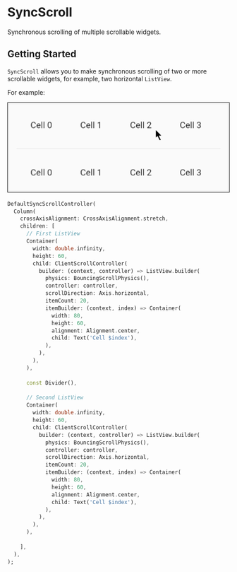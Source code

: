 # SyncScroll

Synchronous scrolling of multiple scrollable widgets.

## Getting Started

`SyncScroll` allows you to make synchronous scrolling of two or more scrollable widgets, for example, two horizontal `ListView`.

For example:

![](https://github.com/andyduke/sync_scroll/blob/master/screenshots/demo.gif)

```dart
DefaultSyncScrollController(
  Column(
    crossAxisAlignment: CrossAxisAlignment.stretch,
    children: [
      // First ListView
      Container(
        width: double.infinity,
        height: 60,
        child: ClientScrollController(
          builder: (context, controller) => ListView.builder(
            physics: BouncingScrollPhysics(),
            controller: controller,
            scrollDirection: Axis.horizontal,
            itemCount: 20,
            itemBuilder: (context, index) => Container(
              width: 80,
              height: 60,
              alignment: Alignment.center,
              child: Text('Cell $index'),
            ),
          ),
        ),
      ),

      const Divider(),

      // Second ListView
      Container(
        width: double.infinity,
        height: 60,
        child: ClientScrollController(
          builder: (context, controller) => ListView.builder(
            physics: BouncingScrollPhysics(),
            controller: controller,
            scrollDirection: Axis.horizontal,
            itemCount: 20,
            itemBuilder: (context, index) => Container(
              width: 80,
              height: 60,
              alignment: Alignment.center,
              child: Text('Cell $index'),
            ),
          ),
        ),
      ),

    ],
  ),
);
```
